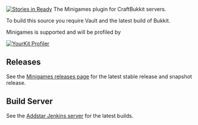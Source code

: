 [![Stories in Ready](https://badge.waffle.io/AddstarMC/Minigames.png?label=ready&title=Ready)](https://waffle.io/AddstarMC/Minigames?utm_source=badge)
The Minigames plugin for CraftBukkit servers.

To build this source you require Vault and the latest build of Bukkit.

Minigames is supported and will be profiled by 

[![YourKit Profiler](https://www.yourkit.com/images/yklogo.png)](https://www.yourkit.com/java/profiler/)

## Releases

See the [Minigames releases page](https://github.com/AddstarMC/Minigames/releases) for the latest stable release and snapshot release.

## Build Server

See the [Addstar Jenkins server](https://jenkins.addstar.com.au/job/Minigames/) for the latest builds.
